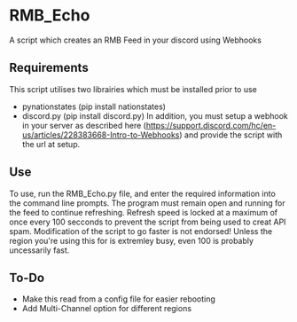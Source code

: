 # RMB_Echo
A script which creates an RMB Feed in your discord using Webhooks
## Requirements
This script utilises two librairies which must be installed prior to use
- pynationstates (pip install nationstates)
- discord.py (pip install discord.py)
In addition, you must setup a webhook in your server as described here (https://support.discord.com/hc/en-us/articles/228383668-Intro-to-Webhooks) and provide the script with the url at setup.
## Use
To use, run the RMB_Echo.py file, and enter the required information into the command line prompts. The program must remain open and running for the feed to continue refreshing. 
Refresh speed is locked at a maximum of once every 100 secconds to prevent the script from being used to creat API spam. Modification of the script to go faster is not endorsed! Unless the region you're using this for is extremley busy, even 100 is probably uncessarily fast.
## To-Do
- Make this read from a config file for easier rebooting
- Add Multi-Channel option for different regions
